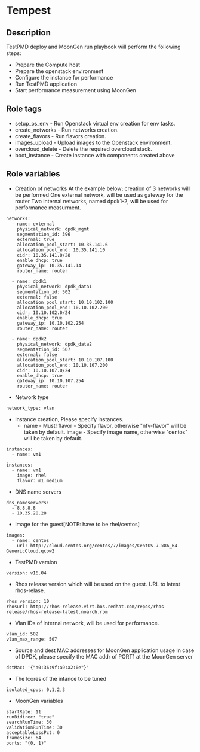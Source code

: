 # Tempest

## Description
TestPMD deploy and MoonGen run playbook will perform the following steps:
  - Prepare the Compute host
  - Prepare the openstack environment
  - Configure the instance for performance
  - Run TestPMD application
  - Start performance measurement using MoonGen

## Role tags
* setup_os_env - Run Openstack virtual env creation for env tasks.
* create_networks - Run networks creation.
* create_flavors - Run flavors creation.
* images_upload - Upload images to the Openstack environment.
* overcloud_delete - Delete the required overcloud stack.
* boot_instance - Create instance with components created above


## Role variables
* Creation of networks
  At the example below; creation of 3 networks will be performed
  One external network, will be used as gateway for the router
  Two internal networks, named dpdk1-2, will be used for performance measurment.
```
networks:
  - name: external
    physical_network: dpdk_mgmt
    segmentation_id: 396
    external: true
    allocation_pool_start: 10.35.141.6
    allocation_pool_end: 10.35.141.10
    cidr: 10.35.141.0/28
    enable_dhcp: true
    gateway_ip: 10.35.141.14
    router_name: router

  - name: dpdk1
    physical_network: dpdk_data1
    segmentation_id: 502
    external: false
    allocation_pool_start: 10.10.102.100
    allocation_pool_end: 10.10.102.200
    cidr: 10.10.102.0/24
    enable_dhcp: true
    gateway_ip: 10.10.102.254
    router_name: router

  - name: dpdk2
    physical_network: dpdk_data2
    segmentation_id: 507
    external: false
    allocation_pool_start: 10.10.107.100
    allocation_pool_end: 10.10.107.200
    cidr: 10.10.107.0/24
    enable_dhcp: true
    gateway_ip: 10.10.107.254
    router_name: router
```
* Network type
```
network_type: vlan
```

* Instance creation, Please specify instances.
  - name - Must!
    flavor - Specify flavor, otherwise "nfv-flavor" will be taken by default.
    image - Specify image name, otherwise "centos" will be taken by default.
```
instances:
  - name: vm1

instances:
  - name: vm1
    image: rhel
    flavor: m1.medium
```

* DNS name servers
```
dns_nameservers:
  - 8.8.8.8
  - 10.35.28.28
```

* Image for the guest[NOTE: have to be rhel/centos]
```
images:
  - name: centos
    url: http://cloud.centos.org/centos/7/images/CentOS-7-x86_64-GenericCloud.qcow2
```

* TestPMD version
```
version: v16.04
```

* Rhos release version which will be used on the guest.
  URL to latest rhos-relase.
```
rhos_version: 10
rhosurl: http://rhos-release.virt.bos.redhat.com/repos/rhos-release/rhos-release-latest.noarch.rpm
```

* Vlan IDs of internal network, will be used for performance.
```
vlan_id: 502
vlan_max_range: 507
```

* Source and dest MAC addresses for MoonGen application usage
  In case of DPDK, please specify the MAC addr of PORT1 at the MoonGen server
```
dstMac: '{"a0:36:9f:a9:a2:0e"}'
```

* The lcores of the intance to be tuned
```
isolated_cpus: 0,1,2,3
```

* MoonGen variables
```
startRate: 11
runBidirec: "true"
searchRunTime: 30
validationRunTime: 30
acceptableLossPct: 0
frameSize: 64
ports: "{0, 1}"
```
